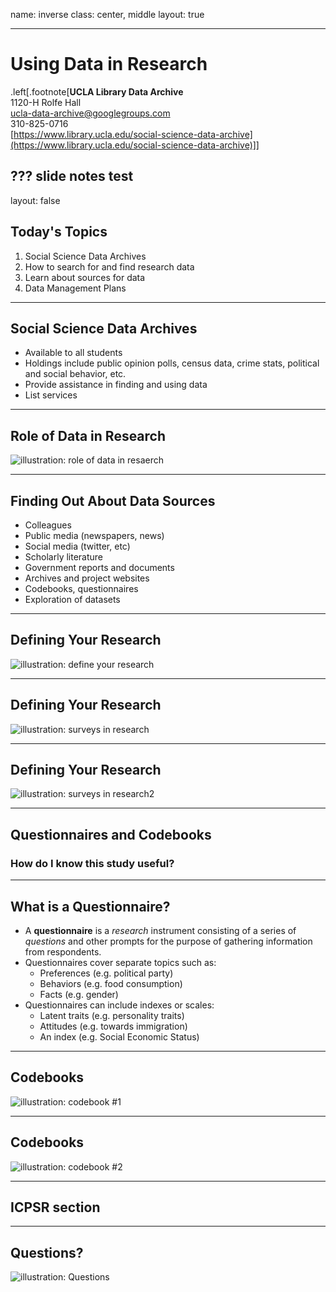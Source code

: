 name: inverse
class: center, middle
layout: true

---

# Using Data in Research

.left[.footnote[__UCLA Library Data Archive__<br/>
1120-H Rolfe Hall<br/>
ucla-data-archive@googlegroups.com<br/>
310-825-0716<br/>
[https://www.library.ucla.edu/social-science-data-archive](https://www.library.ucla.edu/social-science-data-archive)]]

???
slide notes  test
---
layout: false

## Today's Topics  

1. Social Science Data Archives
2. How to search for and find research data
3. Learn about sources for data
4. Data Management Plans

---

## Social Science Data Archives

* Available to all students
* Holdings include public opinion polls, census data, crime stats, political and social behavior, etc.
* Provide assistance in finding and using data
* List services


---

## Role of Data in Research

![illustration: role of data in resaerch](./images/roleOfData.jpg "role of data in research")


---

## Finding Out About Data Sources

* Colleagues
* Public media (newspapers, news)
* Social media (twitter, etc)
* Scholarly literature
* Government reports and documents
* Archives and project websites
* Codebooks, questionnaires
* Exploration of datasets

---

## Defining Your Research
![illustration: define your research](./images/DefineResearch.jpg "defining your research")

---

## Defining Your Research
![illustration: surveys in research](./images/survey01.jpg "Surveys in research")

---

## Defining Your Research
![illustration: surveys in research2](./images/survey02.jpg "Surveys in research")

---


## Questionnaires and Codebooks

### How do I know this study useful?  



---

## What is a Questionnaire?

* A __questionnaire__ is a _research_ instrument consisting of a series of _questions_ and other prompts for the purpose of gathering information from respondents.  
* Questionnaires cover separate topics such as:
	* Preferences (e.g. political party)
    * Behaviors (e.g. food consumption)
    * Facts (e.g. gender)
* Questionnaires can include indexes or scales:
	* Latent traits (e.g. personality traits)
    * Attitudes (e.g. towards immigration)
    * An index (e.g. Social Economic Status)

---

## Codebooks
![illustration: codebook #1](./images/codebook01.jpg "Codebooks #1")

---

## Codebooks

![illustration: codebook #2](./images/codebook02.jpg "Codebooks #2")

---

## ICPSR section

---



## Questions?  

![illustration: Questions](./images/questions.jpg "Questions?")
